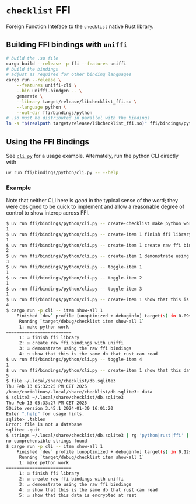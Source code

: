 # `checklist` FFI

Foreign Function Inteface to the `checklist` native Rust library.

## Building FFI bindings with `uniffi`

```sh
# build the .so file
cargo build --release -p ffi --features uniffi
# build the bindings
# adjust as required for other binding languages
cargo run --release \
    --features uniffi-cli \
    --bin uniffi-bindgen -- \
    generate \
    --library target/release/libchecklist_ffi.so \
    --language python \
    --out-dir ffi/bindings/python
# .so must be distributed in parallel with the bindings
ln -s "$(realpath target/release/libchecklist_ffi.so)" ffi/bindings/python/
```

## Using the FFI Bindings

See [`cli.py`](./bindings/python/cli.py) for a usage example. Alternately, run the python CLI directly with

```sh
uv run ffi/bindings/python/cli.py -- --help
```

### Example

Note that neither CLI here is _good_ in the typical sense of the word; they were designed to be quick to implement and allow
a reasonable degree of control to show interop across FFI.

```sh
$ uv run ffi/bindings/python/cli.py -- create-checklist make python work
1
$ uv run ffi/bindings/python/cli.py -- create-item 1 finish ffi library
1
$ uv run ffi/bindings/python/cli.py -- create-item 1 create raw ffi bindings with uniffi
2
$ uv run ffi/bindings/python/cli.py -- create-item 1 demonstrate using the raw ffi bindings
3
$ uv run ffi/bindings/python/cli.py -- toggle-item 1
1
$ uv run ffi/bindings/python/cli.py -- toggle-item 2
1
$ uv run ffi/bindings/python/cli.py -- toggle-item 3
1
$ uv run ffi/bindings/python/cli.py -- create-item 1 show that this is the same db that rust can read
4
$ cargo run -p cli -- item show-all 1
    Finished `dev` profile [unoptimized + debuginfo] target(s) in 0.09s
     Running `target/debug/checklist item show-all 1`
     1: make python work
=========================
     1: ☑ finish ffi library
     2: ☑ create raw ffi bindings with uniffi
     3: ☑ demonstrate using the raw ffi bindings
     4: ☐ show that this is the same db that rust can read
$ uv run ffi/bindings/python/cli.py -- toggle-item 4
1
$ uv run ffi/bindings/python/cli.py -- create-item 1 show that this data is encrypted at rest
5
$ file ~/.local/share/checklist/db.sqlite3
Thu Feb 13 05:32:25 PM CET 2025
/home/coriolinus/.local/share/checklist/db.sqlite3: data
$ sqlite3 ~/.local/share/checklist/db.sqlite3
Thu Feb 13 05:33:27 PM CET 2025
SQLite version 3.45.1 2024-01-30 16:01:20
Enter ".help" for usage hints.
sqlite> .tables
Error: file is not a database
sqlite> .quit
$ strings ~/.local/share/checklist/db.sqlite3 | rg 'python|rust|ffi' || echo no comprehensible strings found
no comprehensible strings found
$ cargo run -p cli -- item show-all 1
    Finished `dev` profile [unoptimized + debuginfo] target(s) in 0.12s
     Running `target/debug/checklist item show-all 1`
     1: make python work
=========================
     1: ☑ finish ffi library
     2: ☑ create raw ffi bindings with uniffi
     3: ☑ demonstrate using the raw ffi bindings
     4: ☑ show that this is the same db that rust can read
     5: ☑ show that this data is encrypted at rest
```
